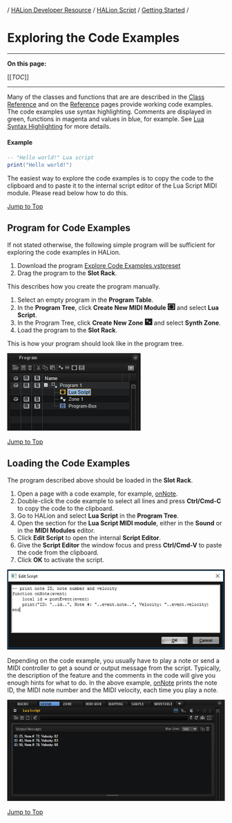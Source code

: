 / [HALion Developer Resource](../../HALion-Developer-Resource.md) / [HALion Script](./HALion-Script.md) / [Getting Started](./Getting-Started.md) /

# Exploring the Code Examples

---
**On this page:**

[[_TOC_]]

---

Many of the classes and functions that are are described in the [Class Reference](./Class-Reference.md) and on the [Reference](./Reference.md) pages provide working code examples. The code examples use syntax highlighting. Comments are displayed in green, functions in magenta and values in blue, for example. See [Lua Syntax Highlighting](./Lua-Syntax-Highlighting.md) for more details.

#### Example

```lua
-- "Hello world!" Lua script
print("Hello world!")
```
The easiest way to explore the code examples is to copy the code to the clipboard and to paste it to the internal script editor of the Lua Script MIDI module. Please read below how to do this.

[Jump to Top ](#exploring-the-code-examples)

## Program for Code Examples

If not stated otherwise, the following simple program will be sufficient for exploring the code examples in HALion.
1. Download the program [Explore Code Examples.vstpreset](../vstpresets/Explore%20Code%20Examples.vstpreset)
1. Drag the program to the **Slot Rack**.

This describes how you create the program manually.
1. Select an empty program in the **Program Table**.
1. In the **Program Tree**, click **Create New MIDI Module** ![Create New MIDI Module](../images/Create-New-MIDI-Module.PNG) and select **Lua Script**.
1. In the Program Tree, click **Create New Zone** ![Create New Zone](../images/Create-New-Zone.PNG) and select **Synth Zone**.
1. Load the program to the **Slot Rack**.

This is how your program should look like in the program tree.

![Simple Program](../images/Simple-Program.PNG)

[Jump to Top ](#exploring-the-code-examples)

## Loading the Code Examples

The program described above should be loaded in the **Slot Rack**.

1. Open a page with a code example, for example, [onNote](./onNote.md).
1. Double-click the code example to select all lines and press **Ctrl/Cmd-C** to copy the code to the clipboard.
1. Go to HALion and select **Lua Script** in the **Program Tree**.
1. Open the section for the **Lua Script MIDI module**, either in the **Sound** or in the **MIDI Modules** editor.
1. Click **Edit Script** to open the internal **Script Editor**.
1. Give the **Script Editor** the window focus and press **Ctrl/Cmd-V** to paste the code from the clipboard.
1. Click **OK** to activate the script.

![Internal Script Editor](../images/Internal-Script-Editor.PNG)

Depending on the code example, you usually have to play a note or send a MIDI controller to get a sound or output message from the script. Typically, the description of the feature and the comments in the code will give you enough hints for what to do. In the above example, [onNote](./onNote.md) prints the note ID, the MIDI note number and the MIDI velocity, each time you play a note.

![Script Output Messages](../images/Script-Output.PNG)

[Jump to Top ](#exploring-the-code-examples)